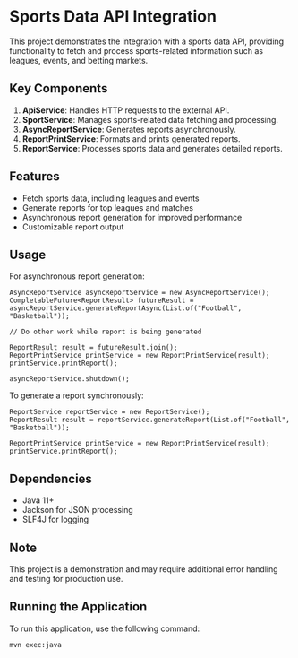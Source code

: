 # Sports Data API Integration

This project demonstrates the integration with a sports data API, providing functionality to fetch and process sports-related information such as leagues, events, and betting markets.

## Key Components
1. **ApiService**: Handles HTTP requests to the external API.
2. **SportService**: Manages sports-related data fetching and processing.
3. **AsyncReportService**: Generates reports asynchronously.
4. **ReportPrintService**: Formats and prints generated reports.
5. **ReportService**: Processes sports data and generates detailed reports.

## Features
- Fetch sports data, including leagues and events
- Generate reports for top leagues and matches
- Asynchronous report generation for improved performance
- Customizable report output

## Usage
For asynchronous report generation:
```
AsyncReportService asyncReportService = new AsyncReportService();
CompletableFuture<ReportResult> futureResult = asyncReportService.generateReportAsync(List.of("Football", "Basketball"));

// Do other work while report is being generated

ReportResult result = futureResult.join();
ReportPrintService printService = new ReportPrintService(result);
printService.printReport();

asyncReportService.shutdown();
```
To generate a report synchronously:
```
ReportService reportService = new ReportService();
ReportResult result = reportService.generateReport(List.of("Football", "Basketball"));

ReportPrintService printService = new ReportPrintService(result);
printService.printReport();
```

## Dependencies
- Java 11+
- Jackson for JSON processing
- SLF4J for logging

## Note
This project is a demonstration and may require additional error handling and testing for production use.

## Running the Application
To run this application, use the following command:
```
mvn exec:java
```